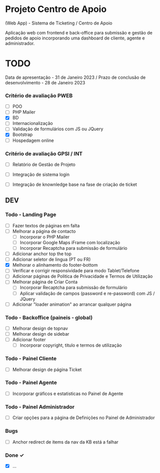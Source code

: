 # Projeto Centro de Apoio
(Web App) - Sistema de Ticketing / Centro de Apoio


Aplicação web com frontend e back-office para submissão e gestão de pedidos de apoio incorporando uma dashboard de cliente, agente e administrador.

# TODO

Data de apresentação - 31 de Janeiro 2023 / 
Prazo de conclusão de desenvolvimento - 28 de Janeiro 2023

### Critério de avaliação PWEB

- [ ] POO
- [ ] PHP Mailer
- [x] BD
- [ ] Internacionalização
- [ ] Validação de formulários com JS ou JQuery
- [x] Bootstrap
- [ ] Hospedagem online

### Critério de avaliação GPSI / INT

- [ ] Relatório de Gestão de Projeto
- [ ] Integração de sistema login
- [ ] Integração de knownledge base na fase de criação de ticket


## DEV
### Todo - Landing Page

- [ ] Fazer textos de páginas em falta
- [ ] Melhorar a página de contacto
	- [ ] Incorporar o PHP Mailer
	- [ ] Incorporar Google Maps iFrame com localização
	- [ ] Incorporar Recaptcha para submissão de formulário
- [ ] Adicionar anchor top the top
- [ ] Adicionar seletor de lingua (PT ou FR)
- [x] Melhorar o alinhamento do footer-bottom
- [ ] Verificar e corrigir responsividade para modo Tablet/Telefone
- [ ] Adicionar páginas de Politica de Privacidade e Termos de Utilização
- [ ] Melhorar página de Criar Conta
	- [ ] Incorporar Recaptcha para submissão de formulário
	- [ ] Aplicar validação de campos (password e re-password) com JS / JQuery
- [ ] Adicionar "loader animation" ao arrancar qualquer página

### Todo - Backoffice (paineis - global)

- [ ] Melhorar design de topnav
- [ ] Melhorar design de sidebar
- [ ] Adicionar footer
	- [ ] Incorporar copyright, titulo e termos de utilização

### Todo - Painel Cliente

- [ ] Melhorar design de página Ticket

### Todo - Painel Agente

- [ ] Incorporar gráficos e estatisticas no Painel de Agente

### Todo - Painel Administrador

- [ ] Criar opções para a página de Definições no Painel de Administrador

### Bugs

- [ ] Anchor redirect de items da nav da KB está a falhar

### Done ✓

- [x] ...